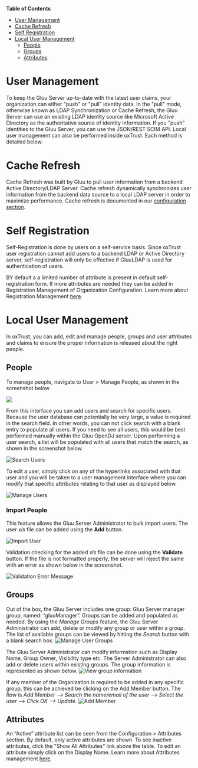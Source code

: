 **Table of Contents** 

- [User Management](#user-management)
- [Cache Refresh](#cache-refresh)
- [Self Registration](#self-registration)
- [Local User Management](#local-user-management)
	- [People](#people)
	- [Groups](#groups)
	- [Attributes](#attributes)

<!--

				********** This part needs some maintenance **********

- [SCIM oxAuth Authentication](#scim-oxauth-authentication)
	- [Base configuration: create oxAuth client](#base-configuration-create-oxauth-client)
	- [configuration (Resource Server)](#configuration-resource-server)
	- [SCIM Client (Requesting Party) sample code](#scim-client-requesting-party-sample-code)
- [SCIM UMA Authentication](#scim-uma-authentication )
	- [Base configuration: Create oxAuth Clients, Policies](#base-configuration-create-oxauth-clients-policies)
	- [oxTrust configuration (Resource Server)](#oxtrust-configuration-resource-server)
	- [SCIM Client (Requesting Party) sample code](#scim-client-requesting-party-sample-code)

-->

# User Management

To keep the Gluu Server up-to-date with the latest user claims, your
organization can either "push" or "pull" identity data. In the "pull"
mode, otherwise known as LDAP Synchronization or Cache Refresh, the Gluu
Server can use an existing LDAP identity source like Microsoft Active
Directory as the authoritative source of identity information. If you
"push" identities to the Gluu Server, you can use the JSON/REST SCIM
API. Local user management can also be performed inside oxTrust. Each
method is detailed below.

# Cache Refresh

Cache Refresh was built by Gluu to pull user information from a backend
Active Directory/LDAP Server. Cache refresh dynamically synchronizes
user information from the backend data source to a local LDAP server in
order to maximize performance. Cache refresh is documented in our
[configuration section](../configuration/index.md#cache-refresh).

# Self Registration

Self-Registration is done by users on a self-service basis. Since
oxTrust user registration cannot add users to a backend LDAP or Active
Directory server, self-registration will only be effective if GluuLDAP
is used for authentication of users.

BY default a a limited number of attribute is present in default
self-registration form. If more attributes are needed they can be added
in Registration Management of Organization Configuration. Learn more
about Registration Management
[here](../configuration/index.md#manage-registration).

# Local User Management

In oxTrust, you can add, edit and manage people, groups and user
attributes and claims to ensure the proper information is released about
the right people.

## People
To manage people, navigate to User > Manage People, as shown in the
screenshot below.

![](http://www.gluu.org/docs/img/local_user_admin/manage_people.png)

From this interface you can add users and search for specific users.
Because the user database can potentially be very large, a value is
required in the search field. In other words, you can not click search
with a blank entry to populate all users. If you need to see all users,
this would be best performed manually within the Gluu OpenDJ server.
Upon performing a user search, a list will be populated with all users
that match the search, as shown in the screenshot below.

![Search Users](https://cloud.githubusercontent.com/assets/5271048/7096390/2711fa62-df95-11e4-8f5c-a7df045aec93.png)

To edit a user, simply click on any of the hyperlinks associated with
that user and you will be taken to a user management interface where you
can modify that specific attributes relating to that user as displayed
below.

![Manage Users](https://cloud.githubusercontent.com/assets/5271048/7096380/2592c978-df95-11e4-94ff-11b14d39dc91.png)

### Import People
This feature allows the Gluu Server Administrator to bulk import users.
The user *xls* file can be added using the **Add** button.

![Import User](https://raw.githubusercontent.com/GluuFederation/docs/master/sources/img/oxTrust/admin_config_people.png)

Validation checking for the added *xls* file can be done using the
**Validate** button. If the file is not formatted properly, the server
will reject the same with an error as shown below in the screenshot.

![Validation Error Message](https://raw.githubusercontent.com/GluuFederation/docs/master/sources/img/oxTrust/admin_config_people_validation.png)

## Groups
Out of the box, the Gluu Server includes one group: Gluu Server manager
group, named: “gluuManager”. Groups can be added and populated as
needed. By using the *Manage Groups* feature, the Gluu Server
Administrator can add, delete or modify any group or user within a
group. The list of available groups can be viewed by hitting the
_Search_ button with a blank search box.
![Manage User Groups](https://raw.githubusercontent.com/GluuFederation/docs/master/sources/img/oxTrust/admin_users_managegroups.png)

The Gluu Server Administrator can modify information such as Display
Name, Group Owner, Visibility type etc. The Server Administrator can
also add or delete users within existing groups. The group information
is represented as shown below.
![View group information](https://raw.githubusercontent.com/GluuFederation/docs/master/sources/img/oxTrust/admin_users_groupinfo.png)

If any member of the Organization is required to be added in any
specific group, this can be achieved be clicking on the Add Member
button. The flow is _Add Member --> Search the name/email of the user
--> Select the user --> Click OK --> Update._
![Add Member](https://raw.githubusercontent.com/GluuFederation/docs/master/sources/img/oxTrust/admin_users_addmember.png)

## Attributes
An “Active” attribute list can be seen from the Configuration >
Attributes section. By default, only active attributes are shown. To see
inactive attributes, click the "Show All Attributes" link above the
table. To edit an attribute simply click on the Display Name. Learn more
about Attributes management [here](../configuration/index.md#attributes).

<!--

				********** This part needs some maintenance **********

# SCIM oxAuth Authentication

This is a step by step guide to configure oxTrust and SCIM client for
oxAuth authentication.

## Base Configuration: Create oxAuth Client
In order to access SCIM endpoints, an oxAuth client should be registered
with scopes "openid" and "user_name". Authentication method (or LDAP
Property “oxAuthTokenEndpointAuthMethod”) of this client should have
value “client_secret_basic”.
 
A new client can be created through various methods: [Client
Registration](http://ox.gluu.org/doku.php?id=oxauth:clientregistration),
using [oxTrust](http://ox.gluu.org/doku.php?id=oxtrust:home) GUI, or
manually adding an entry to LDAP.

Sample result entry:

        dn: inum=@!1111!0008!F781.80AF,ou=clients,o=@!1111,o=gluu
        objectClass: oxAuthClient
        objectClass: top
        displayName: SCIM
        inum: @!1111!0008!F781.80AF
        oxAuthAppType: web
        oxAuthClientSecret: eUXIbkBHgIM=
        oxAuthIdTokenSignedResponseAlg: HS256
        oxAuthScope: inum=@!1111!0009!E4B4,ou=scopes,o=@!1111,o=gluu
        oxAuthScope: inum=@!1111!0009!E4B5,ou=scopes,o=@!1111,o=gluu
        oxAuthTokenEndpointAuthMethod: client_secret_basic

##  Configuration (Resource Server)

It's possible to enable/disable SCIM endpoints in oxTrust under
"Organization Configuration" page.

## SCIM Client (Requesting Party) Sample Code

This is a sample SCIM Client code which requests user information from
server.

    package gluu.scim.client.dev.local;
    
    import gluu.scim.client.ScimClient;
    import gluu.scim.client.ScimResponse;

    import javax.ws.rs.core.MediaType;
    
    public class TestScimClient {
	    public static void main(String[] args) {
		    final ScimClient scimClient = ScimClient.oAuthInstance("admin", "secret", "@!9BCF.396B.14EB.1974!0001!CA0D.1918!0008!2F06.F0DF", "secret",
				    "https://centos65.gluu.info/identity/seam/resource/restv1", "https://centos65.gluu.info/oxauth/seam/resource/restv1/oxauth/token");
		    try {
			    ScimResponse response1 = scimClient.retrievePerson("@!9BCF.396B.14EB.1974!0001!CA0D.1918!0000!A8F2.DE1E.D7FB", MediaType.APPLICATION_JSON);
			    System.out.println(response1.getResponseBodyString());
		    } catch (Exception ex) {
			    ex.printStackTrace();
		    }
	    }
    
    }

Values in this example are correspond to client entry fields from first
section.

# SCIM UMA Authentication

This is step by step guide to configure UMA for oxTrust and SCIM client.
High level architecture overview is available in the following article
[OX SCIM Architecture
Overview](http://ox.gluu.org/doku.php?id=oxtrust:scim:uma_authentication#ox_scim_architecture_overview).

## Base Configuration: Create oxAuth Clients, Policies

1. Register oxAuth client with scope “uma_protection”. Property “oxAuthTokenEndpointAuthMethod” of this client should has value “client_secret_basic”. It's possible to do that using few methods: [Client Registration](http://ox.gluu.org/doku.php?id=oxauth:clientregistration), using [oxTrust](http://ox.gluu.org/doku.php?id=oxtrust:home) GUI, manually add entry to LDAP. oxTrust will use this oxAuth client to obtain PAT. Sample result entry:

        dn: inum=@!1111!0008!F781.80AF,ou=clients,o=@!1111,o=gluu
        objectClass: oxAuthClient
        objectClass: top
        displayName: Resource Server Client
        inum: @!1111!0008!F781.80AF
        oxAuthAppType: web
        oxAuthClientSecret: eUXIbkBHgIM=
        oxAuthIdTokenSignedResponseAlg: HS256
        oxAuthScope: inum=@!1111!0009!6D96,ou=scopes,o=@!1111,o=gluu
        oxAuthTokenEndpointAuthMethod: client_secret_basic

2. Register oxAuth client with scope “uma_authorization”. Property “oxAuthTokenEndpointAuthMethod” of this client should has value “client_secret_basic”. It's possible to do that using few methods: [Client Registration](http://ox.gluu.org/doku.php?id=oxauth:clientregistration), using [oxTrust](http://ox.gluu.org/doku.php?id=oxtrust:home) GUI, manually add entry to LDAP. SCIM Client will use this oxAuth client to obtain AAT. Sample result entry:

        dn: inum=@!1111!0008!FDC0.0FF5,ou=clients,o=@!1111,o=gluu
        objectClass: oxAuthClient
        objectClass: top
        displayName: Requesting Party Client
        inum: @!1111!0008!FDC0.0FF5
        oxAuthAppType: web
        oxAuthClientSecret: eUXIbkBHgIM=
        oxAuthIdTokenSignedResponseAlg: HS256
        oxAuthScope: inum=@!1111!0009!6D97,ou=scopes,o=@!1111,o=gluu
        oxAuthTokenEndpointAuthMethod: client_secret_basic

3. Create UMA policy. These are list of steps which allows to add new policy: 

 	1. Log with administrative privileges into oxTrust.
 	2. Open menu “Configuration→Manage Custom Scripts”.
 	4. Select “UMA Authorization Policies” tab and click “Add custom script configuration”.
 	5. Select language “Python”.
 	6. Paste this base policy script:


            from org.xdi.model.custom.script.type.uma import AuthorizationPolicyType
            from org.xdi.util import StringHelper, ArrayHelper
            from java.util import Arrays, ArrayList
            from org.xdi.oxauth.service.uma.authorization import AuthorizationContext

            import java

            class AuthorizationPolicy(AuthorizationPolicyType):
                def __init__(self, currentTimeMillis):
                    self.currentTimeMillis = currentTimeMillis

            def init(self, configurationAttributes):
                print "UMA authorization policy. Initialization"
                print "UMA authorization policy. Initialized successfully"

                return True   

            def destroy(self, configurationAttributes):
                print "UMA authorization policy. Destroy"
                print "UMA authorization policy. Destroyed successfully"
                return True   

            def getApiVersion(self):
                return 1

            # Authorize access to resource
            #   authorizationContext is org.xdi.oxauth.service.uma.authorization.AuthorizationContext
            #   configurationAttributes is java.util.Map<String, SimpleCustomProperty>
            def authorize(self, authorizationContext, configurationAttributes):
                print "UMA Authorization policy. Attempting to authorize client"
                client_id = authorizationContext.getGrant().getClientId()
                user_id = authorizationContext.getGrant().getUserId()

                print "UMA Authorization policy. Client: ", client_id
                print "UMA Authorization policy. User: ", user_id
                if (StringHelper.equalsIgnoreCase("@!1111!0008!FDC0.0FF5", client_id)):
                    print "UMA Authorization policy. Authorizing client"
                    return True
                else:
                    print "UMA Authorization policy. Client isn't authorized"
                    return False

                print "UMA Authorization policy. Authorizing client"
                return True
 - Replace in script above client inum "@!1111!0008!FDC0.0FF5" with client inum which were added in step 2.
 - Click "Enabled" check box.
 - Click "Update" button.

Note: There is sample UMA Authorization Policy in CE. You can modify it instead of adding new one.

4. Add UMA scope. These are list of steps which allows to add new scope.
 - Log with administrative privileges into oxTrust.
 - Open menu “OAuth2→UMA”.
 - Select “Scopes” tab and click “Add Scope Description”.
 - Select “Internal” type.
 - Fill the form.
 - Select policy which we added in previous step.
 - Click “Add” button. Sample result entry:

            dn: inum=@!1111!D386.9FB1,ou=scopes,ou=uma,o=@!1111,o=gluu
            objectClass: oxAuthUmaScopeDescription
            objectClass: top
            displayName: Access SCIM
            inum: @!1111!D386.9FB1
            owner: inum=@!1111!0000!D9D9,ou=people,o=@!1111,o=gluu
            oxPolicyScriptDn: inum=@!1111!CA0D.1918!2DAF.F995,ou=scripts,o=@!1111,o=gluu
            oxId: access_scim
            oxRevision: 1
            oxType: internal

5. Register UMA resource set. It's possible to do that via Rest API or via oxTrust GUI. Sample code: [https://github.com/GluuFederation/oxAuth/blob/master/Client/src/test/java/org/xdi/oxauth/ws/rs/uma/RegisterResourceSetFlowHttpTest.java) These are list of steps which allows to add new resource set.
 - Log with administrative privileges into oxTrust.
 - Open menu “OAuth2→UMA”.
 - Select “Resources” tab and click “Add Resource Set”.
 - Fill the form.
 - Add UMA Scope which we created in previous steps.
 - Add Client which we created in second step.
 - Click “Add” button. Sample result entry:

                dn: inum=@!1111!C264.D316,ou=resource_sets,ou=uma,o=@!1111,o=gluu
                objectClass: oxAuthUmaResourceSet
                objectClass: top
                displayName: SCIM Resource Set
                inum: @!1111!C264.D316
                owner: inum=@!1111!0000!D9D9,ou=people,o=@!1111,o=gluu
                oxAuthUmaScope: inum=@!1111!D386.9FB1,ou=scopes,ou=uma,o=@!1111,o=gluu
                oxFaviconImage: http://example.org/scim_resource_set.jpg
                oxId: 1403179695657
                oxRevision: 1

## oxTrust configuration (Resource Server)

Add next oxTrust UMA related configuration properties to oxTrust.properties:

    # UMA SCIM protection
    uma.issuer=https://centos65.gluu.info
    uma.client_id=@!1111!0008!F781.80AF
    uma.client_password=<encrypted_password>
    uma.resource_id=1403179695657
    uma.scope=https://centos65.gluu.info/oxauth/seam/resource/restv1/uma/scopes/access_scim

Values of these properties correspond to entries from first section.

Note: In order to recreate oxTrust configuration in LDAP you should
remove oxTrust configuration entry from LDAP and restart tomcat. Example
DN of oxTrust configuration entry:
ou=oxtrust,ou=configuration,inum=@!1111!0002!4907,ou=appliances,o=gluu

## SCIM Client (Requesting Party) sample code

This is sample SCIM Client code which request user information from server.

    package gluu.scim.client.dev.local;
    
    import gluu.scim.client.ScimClient;
    import gluu.scim.client.ScimResponse;

    import javax.ws.rs.core.MediaType;
    
    public class TestScimClient {
	    public static void main(String[] args) {
		    final ScimClient scimClient = ScimClient.umaInstance("https://centos65.gluu.info/identity/seam/resource/restv1", "https://centos65.gluu.info/.well-known/uma-configuration",
				    "@!1111!0008!FDC0.0FF5", "secret");

		    try {
			    ScimResponse response1 = scimClient.retrievePerson("@!1111!0008!FDC0.0FF5", MediaType.APPLICATION_JSON);
			    System.out.println(response1.getResponseBodyString());
		    } catch (Exception ex) {
			    ex.printStackTrace();
		    }
	    }
    
    }

Values from these example correspond to entries from first section.

-->

